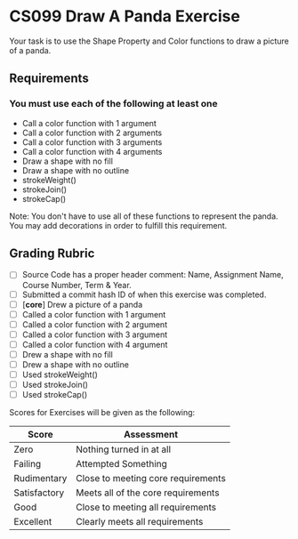 
# CS099 Draw A Panda Exercise

Your task is to use the Shape Property and Color functions to draw a picture of a panda.


## Requirements

### You must use each of the following at least one

- Call a color function with 1 argument
- Call a color function with 2 arguments
- Call a color function with 3 arguments
- Call a color function with 4 arguments
- Draw a shape with no fill
- Draw a shape with no outline
- strokeWeight()
- strokeJoin()
- strokeCap()

Note: You don't have to use all of these functions to represent the panda. You may add decorations in order to fulfill this requirement.

## Grading Rubric

- [ ] Source Code has a proper header comment: Name, Assignment Name, Course Number, Term & Year.
- [ ] Submitted a commit hash ID of when this exercise was completed.
- [ ] [**core**] Drew a picture of a panda
- [ ] Called a color function with 1 argument
- [ ] Called a color function with 2 argument
- [ ] Called a color function with 3 argument
- [ ] Called a color function with 4 argument
- [ ] Drew a shape with no fill
- [ ] Drew a shape with no outline
- [ ] Used strokeWeight()
- [ ] Used strokeJoin()
- [ ] Used strokeCap()

Scores for Exercises will be given as the following:

Score        | Assessment
------------ | ----------
Zero         | Nothing turned in at all
Failing      | Attempted Something
Rudimentary  | Close to meeting core requirements
Satisfactory | Meets all of the core requirements
Good         | Close to meeting all requirements
Excellent    | Clearly meets all requirements

